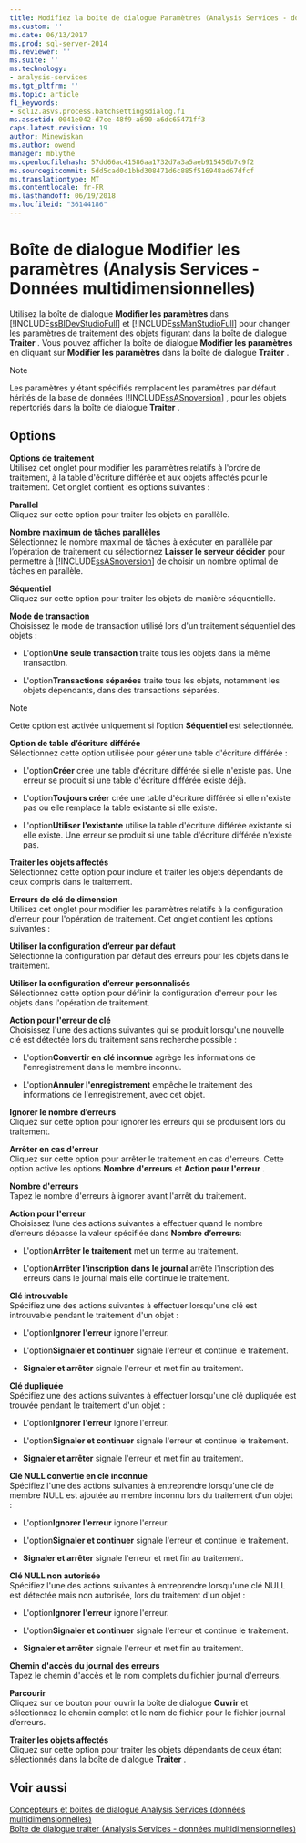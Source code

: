 ```yaml
---
title: Modifiez la boîte de dialogue Paramètres (Analysis Services - données multidimensionnelles) | Documents Microsoft
ms.custom: ''
ms.date: 06/13/2017
ms.prod: sql-server-2014
ms.reviewer: ''
ms.suite: ''
ms.technology:
- analysis-services
ms.tgt_pltfrm: ''
ms.topic: article
f1_keywords:
- sql12.asvs.process.batchsettingsdialog.f1
ms.assetid: 0041e042-d7ce-48f9-a690-a6dc65471ff3
caps.latest.revision: 19
author: Minewiskan
ms.author: owend
manager: mblythe
ms.openlocfilehash: 57dd66ac41586aa1732d7a3a5aeb915450b7c9f2
ms.sourcegitcommit: 5dd5cad0c1bbd308471d6c885f516948ad67dfcf
ms.translationtype: MT
ms.contentlocale: fr-FR
ms.lasthandoff: 06/19/2018
ms.locfileid: "36144186"
---
```

# <a name="change-settings-dialog-box-analysis-services---multidimensional-data"></a>Boîte de dialogue Modifier les paramètres (Analysis Services - Données multidimensionnelles)
  Utilisez la boîte de dialogue **Modifier les paramètres** dans [!INCLUDE[ssBIDevStudioFull](../includes/ssbidevstudiofull-md.md)] et [!INCLUDE[ssManStudioFull](../includes/ssmanstudiofull-md.md)] pour changer les paramètres de traitement des objets figurant dans la boîte de dialogue **Traiter** . Vous pouvez afficher la boîte de dialogue **Modifier les paramètres** en cliquant sur **Modifier les paramètres** dans la boîte de dialogue **Traiter** .  
  
> [!NOTE]  
>  Les paramètres y étant spécifiés remplacent les paramètres par défaut hérités de la base de données [!INCLUDE[ssASnoversion](../includes/ssasnoversion-md.md)] , pour les objets répertoriés dans la boîte de dialogue **Traiter** .  
  
## <a name="options"></a>Options  
 **Options de traitement**  
 Utilisez cet onglet pour modifier les paramètres relatifs à l'ordre de traitement, à la table d'écriture différée et aux objets affectés pour le traitement. Cet onglet contient les options suivantes :  
  
 **Parallel**  
 Cliquez sur cette option pour traiter les objets en parallèle.  
  
 **Nombre maximum de tâches parallèles**  
 Sélectionnez le nombre maximal de tâches à exécuter en parallèle par l’opération de traitement ou sélectionnez **Laisser le serveur décider** pour permettre à [!INCLUDE[ssASnoversion](../includes/ssasnoversion-md.md)] de choisir un nombre optimal de tâches en parallèle.  
  
 **Séquentiel**  
 Cliquez sur cette option pour traiter les objets de manière séquentielle.  
  
 **Mode de transaction**  
 Choisissez le mode de transaction utilisé lors d'un traitement séquentiel des objets :  
  
-   L'option**Une seule transaction** traite tous les objets dans la même transaction.  
  
-   L'option**Transactions séparées** traite tous les objets, notamment les objets dépendants, dans des transactions séparées.  
  
> [!NOTE]  
>  Cette option est activée uniquement si l’option **Séquentiel** est sélectionnée.  
  
 **Option de table d’écriture différée**  
 Sélectionnez cette option utilisée pour gérer une table d'écriture différée :  
  
-   L'option**Créer** crée une table d'écriture différée si elle n'existe pas. Une erreur se produit si une table d'écriture différée existe déjà.  
  
-   L'option**Toujours créer** crée une table d'écriture différée si elle n'existe pas ou elle remplace la table existante si elle existe.  
  
-   L'option**Utiliser l'existante** utilise la table d'écriture différée existante si elle existe. Une erreur se produit si une table d'écriture différée n'existe pas.  
  
 **Traiter les objets affectés**  
 Sélectionnez cette option pour inclure et traiter les objets dépendants de ceux compris dans le traitement.  
  
 **Erreurs de clé de dimension**  
 Utilisez cet onglet pour modifier les paramètres relatifs à la configuration d'erreur pour l'opération de traitement. Cet onglet contient les options suivantes :  
  
 **Utiliser la configuration d’erreur par défaut**  
 Sélectionne la configuration par défaut des erreurs pour les objets dans le traitement.  
  
 **Utiliser la configuration d’erreur personnalisés**  
 Sélectionnez cette option pour définir la configuration d'erreur pour les objets dans l'opération de traitement.  
  
 **Action pour l'erreur de clé**  
 Choisissez l'une des actions suivantes qui se produit lorsqu'une nouvelle clé est détectée lors du traitement sans recherche possible :  
  
-   L'option**Convertir en clé inconnue** agrège les informations de l'enregistrement dans le membre inconnu.  
  
-   L'option**Annuler l'enregistrement** empêche le traitement des informations de l'enregistrement, avec cet objet.  
  
 **Ignorer le nombre d’erreurs**  
 Cliquez sur cette option pour ignorer les erreurs qui se produisent lors du traitement.  
  
 **Arrêter en cas d'erreur**  
 Cliquez sur cette option pour arrêter le traitement en cas d'erreurs. Cette option active les options **Nombre d'erreurs** et **Action pour l'erreur** .  
  
 **Nombre d'erreurs**  
 Tapez le nombre d'erreurs à ignorer avant l'arrêt du traitement.  
  
 **Action pour l'erreur**  
 Choisissez l’une des actions suivantes à effectuer quand le nombre d’erreurs dépasse la valeur spécifiée dans **Nombre d’erreurs**:  
  
-   L'option**Arrêter le traitement** met un terme au traitement.  
  
-   L'option**Arrêter l'inscription dans le journal** arrête l'inscription des erreurs dans le journal mais elle continue le traitement.  
  
 **Clé introuvable**  
 Spécifiez une des actions suivantes à effectuer lorsqu'une clé est introuvable pendant le traitement d'un objet :  
  
-   L'option**Ignorer l'erreur** ignore l'erreur.  
  
-   L'option**Signaler et continuer** signale l'erreur et continue le traitement.  
  
-   **Signaler et arrêter** signale l'erreur et met fin au traitement.  
  
 **Clé dupliquée**  
 Spécifiez une des actions suivantes à effectuer lorsqu'une clé dupliquée est trouvée pendant le traitement d'un objet :  
  
-   L'option**Ignorer l'erreur** ignore l'erreur.  
  
-   L'option**Signaler et continuer** signale l'erreur et continue le traitement.  
  
-   **Signaler et arrêter** signale l'erreur et met fin au traitement.  
  
 **Clé NULL convertie en clé inconnue**  
 Spécifiez l'une des actions suivantes à entreprendre lorsqu'une clé de membre NULL est ajoutée au membre inconnu lors du traitement d'un objet :  
  
-   L'option**Ignorer l'erreur** ignore l'erreur.  
  
-   L'option**Signaler et continuer** signale l'erreur et continue le traitement.  
  
-   **Signaler et arrêter** signale l'erreur et met fin au traitement.  
  
 **Clé NULL non autorisée**  
 Spécifiez l'une des actions suivantes à entreprendre lorsqu'une clé NULL est détectée mais non autorisée, lors du traitement d'un objet :  
  
-   L'option**Ignorer l'erreur** ignore l'erreur.  
  
-   L'option**Signaler et continuer** signale l'erreur et continue le traitement.  
  
-   **Signaler et arrêter** signale l'erreur et met fin au traitement.  
  
 **Chemin d'accès du journal des erreurs**  
 Tapez le chemin d'accès et le nom complets du fichier journal d'erreurs.  
  
 **Parcourir**  
 Cliquez sur ce bouton pour ouvrir la boîte de dialogue **Ouvrir** et sélectionnez le chemin complet et le nom de fichier pour le fichier journal d’erreurs.  
  
 **Traiter les objets affectés**  
 Cliquez sur cette option pour traiter les objets dépendants de ceux étant sélectionnés dans la boîte de dialogue **Traiter** .  
  
## <a name="see-also"></a>Voir aussi  
 [Concepteurs et boîtes de dialogue Analysis Services &#40;données multidimensionnelles&#41;](analysis-services-designers-and-dialog-boxes-multidimensional-data.md)   
 [Boîte de dialogue traiter &#40;Analysis Services - données multidimensionnelles&#41;](process-dialog-box-analysis-services-multidimensional-data.md)  
  
  